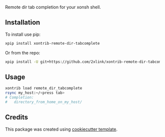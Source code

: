 Remote dir tab completion for your xonsh shell.

## Installation

To install use pip:
```bash
xpip install xontrib-remote-dir-tabcomplete
```

Or from the repo:
```bash
xpip install -U git+https://github.com/2xlink/xontrib-remote-dir-tabcomplete
```

## Usage

```bash
xontrib load remote_dir_tabcomplete
rsync my_host:~/<press tab>
# Completion: 
#   directory_from_home_on_my_host/
```

## Credits

This package was created using [cookiecutter template](https://github.com/xonsh/xontrib-cookiecutter).
